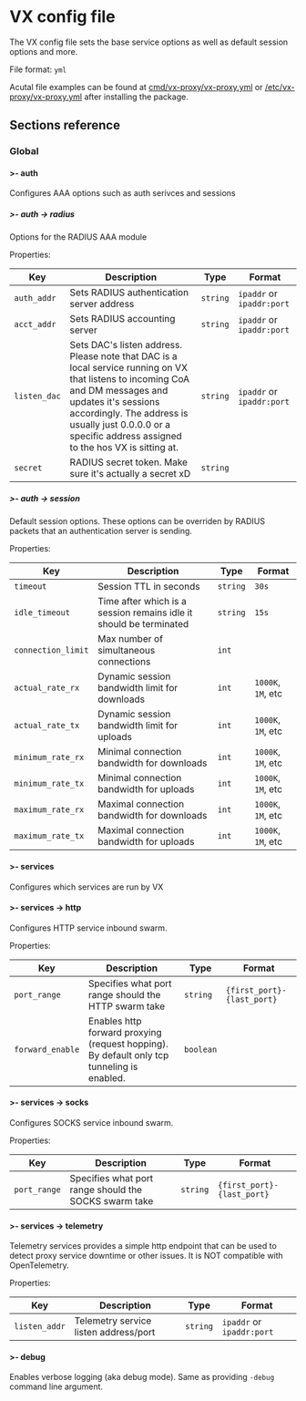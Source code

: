 # VX config file

The VX config file sets the base service options as well as default session options and more.

File format: `yml`

Acutal file examples can be found at [cmd/vx-proxy/vx-proxy.yml](./cmd/vx-proxy/vx-proxy.yml) or [/etc/vx-proxy/vx-proxy.yml](/etc/vx-proxy/vx-proxy.yml) after installing the package.

## Sections reference

### Global

####  >- auth

Configures AAA options such as auth serivces and sessions

##### >- auth -> radius

Options for the RADIUS AAA module

Properties:

| Key | Description | Type | Format |
| --- | --- | --- | --- |
| `auth_addr` | Sets RADIUS authentication server address | `string` | `ipaddr` or `ipaddr:port` |
| `acct_addr` | Sets RADIUS accounting server | `string` | `ipaddr` or `ipaddr:port` |
| `listen_dac` | Sets DAC's listen address. Please note that DAC is a local service running on VX that listens to incoming CoA and DM messages and updates it's sessions accordingly. The address is usually just 0.0.0.0 or a specific address assigned to the hos VX is sitting at. | `string` | `ipaddr` or `ipaddr:port` |
| `secret` | RADIUS secret token. Make sure it's actually a secret xD | `string` | |

##### >- auth -> session

Default session options. These options can be overriden by RADIUS packets that an authentication server is sending.

Properties:

| Key | Description | Type | Format |
| --- | --- | --- | --- |
| `timeout` | Session TTL in seconds | `string` | `30s` |
| `idle_timeout` | Time after which is a session remains idle it should be terminated | `string` | `15s` |
| `connection_limit` | Max number of simultaneous connections | `int` | |
| `actual_rate_rx` | Dynamic session bandwidth limit for downloads | `int` | `1000K`, `1M`, etc |
| `actual_rate_tx` | Dynamic session bandwidth limit for uploads | `int` | `1000K`, `1M`, etc |
| `minimum_rate_rx` | Minimal connection bandwidth for downloads | `int` | `1000K`, `1M`, etc |
| `minimum_rate_tx` | Minimal connection bandwidth for uploads | `int` | `1000K`, `1M`, etc |
| `maximum_rate_rx` | Maximal connection bandwidth for downloads | `int` | `1000K`, `1M`, etc |
| `maximum_rate_tx` | Maximal connection bandwidth for uploads | `int` | `1000K`, `1M`, etc |

#### >- services

Configures which services are run by VX

#### >- services -> http

Configures HTTP service inbound swarm.

Properties:

| Key | Description | Type | Format |
| --- | --- | --- | --- |
| `port_range` | Specifies what port range should the HTTP swarm take | `string` | `{first_port}-{last_port}` |
| `forward_enable` | Enables http forward proxying (request hopping). By default only tcp tunneling is enabled. | `boolean` | |

#### >- services -> socks

Configures SOCKS service inbound swarm.

Properties:

| Key | Description | Type | Format |
| --- | --- | --- | --- |
| `port_range` | Specifies what port range should the SOCKS swarm take | `string` | `{first_port}-{last_port}` |

#### >- services -> telemetry

Telemetry services provides a simple http endpoint that can be used to detect proxy service downtime or other issues. It is NOT compatible with OpenTelemetry.

Properties:

| Key | Description | Type | Format |
| --- | --- | --- | --- |
| `listen_addr` | Telemetry service listen address/port | `string` | `ipaddr` or `ipaddr:port` |

#### >- debug

Enables verbose logging (aka debug mode). Same as providing `-debug` command line argument.
